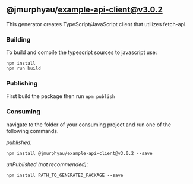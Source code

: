 ## @jmurphyau/example-api-client@v3.0.2

This generator creates TypeScript/JavaScript client that utilizes fetch-api.

### Building

To build and compile the typescript sources to javascript use:
```
npm install
npm run build
```

### Publishing

First build the package then run ```npm publish```

### Consuming

navigate to the folder of your consuming project and run one of the following commands.

_published:_

```
npm install @jmurphyau/example-api-client@v3.0.2 --save
```

_unPublished (not recommended):_

```
npm install PATH_TO_GENERATED_PACKAGE --save
